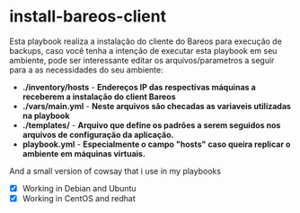 # install-bareos-client

Esta playbook realiza a instalação do cliente do Bareos para execução de backups, caso você tenha a intenção de executar esta playbook em seu ambiente, pode ser interessante editar os arquivos/parametros a seguir para a as necessidades do seu ambiente:

- **./inventory/hosts**  - **Endereços IP das respectivas máquinas a receberem a instalação do client Bareos**
- **./vars/main.yml** - **Neste arquivos são checadas as variaveis utilizadas na playbook**
- **./templates/** - **Arquivo que define os padrões a serem seguidos nos arquivos de configuração da aplicação.**
- **playbook.yml** - **Especialmente o campo "hosts" caso queira replicar o ambiente em máquinas virtuais.**

And a small version of cowsay that i use in my playbooks

- [x] Working in Debian and Ubuntu
- [x] Working in CentOS and redhat
